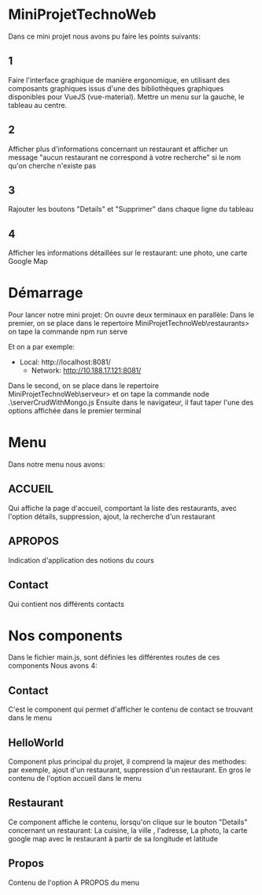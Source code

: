 # MiniProjetTechnoWeb

Dans ce mini projet nous avons pu faire les points suivants:
## 1
Faire l'interface graphique de manière ergonomique, en utilisant des composants graphiques issus d'une des bibliothèques graphiques disponibles pour VueJS (vue-material). 
Mettre un menu sur la gauche, le tableau au centre.
## 2
Afficher plus d'informations concernant un restaurant et afficher un message "aucun restaurant ne correspond à votre recherche" si le nom qu'on cherche n'existe pas
## 3
Rajouter les boutons "Details" et "Supprimer" dans chaque ligne du tableau
## 4
Afficher les informations détaillées sur le restaurant: une photo, une carte Google Map

# Démarrage
Pour lancer notre mini projet:
On ouvre deux terminaux en parallèle:
Dans le premier, on se place dans le repertoire MiniProjetTechnoWeb\restaurants> 
on tape la commande npm run serve

Et on a par exemple:
- Local:   http://localhost:8081/
  - Network: http://10.188.17.121:8081/

Dans le second, on se place dans le repertoire MiniProjetTechnoWeb\serveur> 
et on tape la commande node .\serverCrudWithMongo.js
Ensuite dans le navigateur, il faut taper l'une des options affichée dans le premier terminal

# Menu
Dans notre menu nous avons:
## ACCUEIL
Qui affiche la page d'accueil, comportant la liste des restaurants, avec l'option détails, suppression, ajout, la recherche d'un restaurant
 
## APROPOS
Indication d'application des notions du cours

## Contact
Qui contient nos différents contacts

# Nos components
Dans le fichier main.js, sont définies les différentes routes de ces components
Nous avons 4:
## Contact
C'est le component qui permet d'afficher le contenu de contact se trouvant dans le menu

## HelloWorld
Component plus principal du projet, il comprend la majeur des methodes:
par exemple, ajout d'un restaurant, suppression d'un restaurant.
En gros le contenu de l'option accueil dans le menu
## Restaurant
Ce component affiche le contenu, lorsqu'on clique sur le bouton "Details" concernant un restaurant:
La cuisine, la ville , l'adresse, La photo, la carte google map avec le restaurant à partir de sa longitude et latitude
## Propos
Contenu de l'option A PROPOS du menu